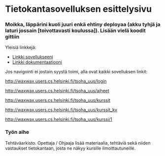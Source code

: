 # Tietokantasovelluksen esittelysivu

### Moikka, läppärini kuoli juuri enkä ehtiny deployaa (akku tyhjä ja laturi jossain [toivottavasti koulussa]). Lisään vielä koodit gittiin

Yleisiä linkkejä:

* [Linkki sovellukseeni](https://waxwax.users.cs.helsinki.fi/tsoha_uus)
* [Linkki dokumentaatiooni](https://github.com/WaffeFIN/Tsoha-Bootstrap/blob/master/doc/Tsohadoc.pdf)

Jos navigointi ei jostain syystä toimi, alla ovat kaikki sovelluksen linkit:

http://waxwax.users.cs.helsinki.fi/tsoha_uus/login

http://waxwax.users.cs.helsinki.fi/tsoha_uus/aiheet

http://waxwax.users.cs.helsinki.fi/tsoha_uus/kurssit

http://waxwax.users.cs.helsinki.fi/tsoha_uus/kurssit_kv

http://waxwax.users.cs.helsinki.fi/tsoha_uus/kurssi/1

### Työn aihe

Tehtäväarkisto. Opettaja / Ohjaaja lisää materiaalia, tehtäviä sekä niiden vastaukset tietokantaan, josta ne näkyy kursille ilmoittautuneille.
